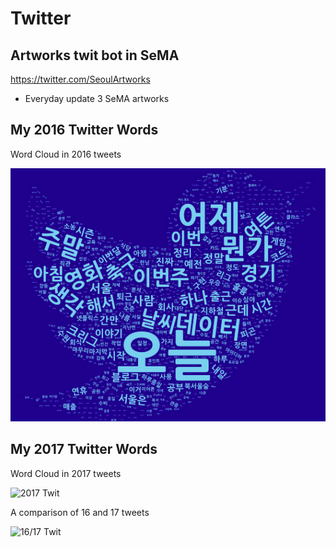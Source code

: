 # Twitter
## Artworks twit bot in SeMA
https://twitter.com/SeoulArtworks
- Everyday update 3 SeMA artworks

## My 2016 Twitter Words
Word Cloud in 2016 tweets

![2016_Twit](/twit_pic_back.png)

## My 2017 Twitter Words
Word Cloud in 2017 tweets

![2017 Twit](https://i0.wp.com/khg423.dothome.co.kr/wp-content/uploads/2018/01/twt.png)

A comparison of 16 and 17 tweets

![16/17 Twit](https://i0.wp.com/khg423.dothome.co.kr/wp-content/uploads/2018/01/year_comp.png)

